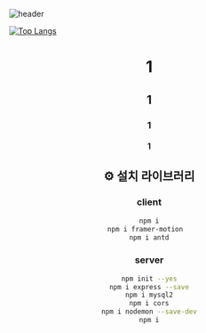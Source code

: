 ![header](https://capsule-render.vercel.app/api?type=Waving&color=gradient&height=300&section=header&text=조선미녀%20&fontSize=90)


[![Top Langs](https://github-readme-stats.vercel.app/api/top-langs/?username=anuraghazra&langs_count=5&layout=compact&theme=highcontrast)](https://github.com/anuraghazra/github-readme-stats)
<div align=center>
  
# 1
## 1
### 1
#### 1
## ⚙️ 설치 라이브러리  

### client

```bash
npm i
npm i framer-motion  
npm i antd
```

### server

```bash
npm init --yes
npm i express --save
npm i mysql2
npm i cors
npm i nodemon --save-dev
npm i
```
 </div>



